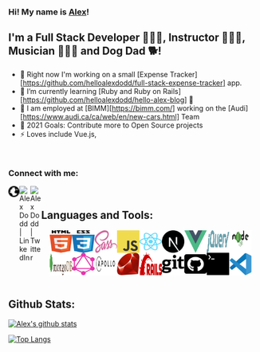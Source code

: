 ### Hi! My name is [Alex][website]!

## I'm a Full Stack Developer 👨🏻‍💻, Instructor 👨🏻‍🏫, Musician 👨🏻‍🎤 and Dog Dad 🐕!

- 🚧 Right now I'm working on a small [Expense Tracker][https://github.com/helloalexdodd/full-stack-expense-tracker] app.
- 🌱 I’m currently learning [Ruby and Ruby on Rails][https://github.com/helloalexdodd/hello-alex-blog] 💎
- 🔭 I am employed at [BIMM][https://bimm.com/] working on the [Audi][https://www.audi.ca/ca/web/en/new-cars.html] Team
- 🥅 2021 Goals: Contribute more to Open Source projects
- ⚡ Loves include Vue.js,

<br/>

### Connect with me:

[<img align="left" alt="alexdodd.com" width="22px" src="https://raw.githubusercontent.com/iconic/open-iconic/master/svg/globe.svg" />][website]
[<img align="left" alt="Alex Dodd | LinkedIn" width="22px" src="https://cdn.jsdelivr.net/npm/simple-icons@v3/icons/linkedin.svg" />][linkedin]
[<img align="left" alt="Alex Dodd | Twitter" width="22px" src="https://cdn.jsdelivr.net/npm/simple-icons@v3/icons/twitter.svg" />][twitter]

<br/>

## Languages and Tools:

<div style="display: flex; flex-wrap: wrap; justify-content: center;">
  <img width="45px" height="45px" align="left" margin="10px" src="./icons/html5.svg" alt="HTML5">
  <img width="45px" height="45px" align="left" margin="10px" src="./icons/css3.svg" alt="CSS3">
  <img width="45px" height="45px" align="left" margin="10px" src="./icons/sass.svg" alt="SCSS">
  <img width="45px" height="45px" align="left" margin="10px" src="./icons/js.svg" alt="JavaScript">
  <img width="45px" height="45px" align="left" margin="10px" src="./icons/react.svg" alt="React.js">
  <img width="45px" height="45px" align="left" margin="10px" src="./icons/nextjs.svg" alt="Next.js">
  <img width="45px" height="45px" align="left" margin="10px" src="./icons/vuejs.svg" alt="Vue.js">
  <img width="45px" height="45px" align="left" margin="10px" src="./icons/jquery.svg" alt="jQuery">
  <img width="45px" height="45px" align="left" margin="10px" src="./icons/node.svg" alt="Node.js">
  <img width="45px" height="45px" align="left" margin="10px" src="./icons/mongodb.svg" alt="MongoDB">
  <img width="45px" height="45px" align="left" margin="10px" src="./icons/graphql.svg" alt="HTML5">
  <img width="45px" height="45px" align="left" margin="10px" src="./icons/apollo.svg" alt="HTML5">
  <img width="45px" height="45px" align="left" margin="10px" src="./icons/ruby.svg" alt="HTML5">
  <img width="45px" height="45px" align="left" margin="10px" src="./icons/rails.svg" alt="HTML5">
  <img width="45px" height="45px" align="left" margin="10px" src="./icons/git.svg" alt="git">
  <img width="45px" height="45px" align="left" margin="10px" src="./icons/github.svg" alt="GitHub">
  <img width="45px" height="45px" align="left" margin="10px" src="./icons/terminal.svg" alt="terminal">
  <img width="45px" height="45px" align="left" margin="10px" src="./icons/visual-studio-code.svg" alt="Visual Studio Code">
</div>

<br />

## Github Stats:

[![Alex's github stats](https://github-readme-stats.vercel.app/api?username=helloalexdodd&count_private=true&show_icons=true&hide=stars,issues)](https://github.com/helloalexdodd/github-readme-stats)

[![Top Langs](https://github-readme-stats.vercel.app/api/top-langs/?username=helloalexdodd&langs_count=5&layout=compact)](https://github.com/helloalexdodd/github-readme-stats)

[website]: https://alexdodd.ca
[linkedin]: https://linkedin.com/in/helloalexdodd
[twitter]: https://twitter.com/helloalexdodd
